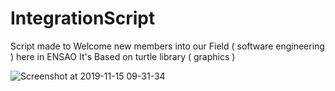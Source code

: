 # IntegrationScript

Script made to Welcome new members into our Field ( software engineering ) here in ENSAO
It's Based on turtle library ( graphics )

![Screenshot at 2019-11-15 09-31-34](https://user-images.githubusercontent.com/44874674/68929613-f7a7b300-078c-11ea-803f-b0e0e237d544.png)
